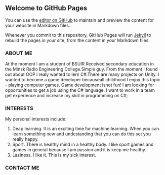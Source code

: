 ## Welcome to GitHub Pages

You can use the [editor on GitHub](https://github.com/parhimarsen/parhimarsen.github.io/edit/master/index.md) to maintain and preview the content for your website in Markdown files.

Whenever you commit to this repository, GitHub Pages will run [Jekyll](https://jekyllrb.com/) to rebuild the pages in your site, from the content in your Markdown files.

### ABOUT ME

At the moment I am a student of BSUIR.Received secondary education in the Minsk Radio Engineering College.Simple guy. From the moment I found out about OOP I realy wanted to lern C#.There are many projects on Unity. I wanted to become a game developer becauseall childhood I enjoy this topic - playing computer games. Game development isnot fun! I am looking for opportunities to get a job using the C# language. I want to work in a team get experience and increase my skill in programming on C#; 

### INTERESTS

My personal interests include:<br>
   1) Deap learning. It is an exciting time for machine learning. When you can learn 
      something new and undestanding that you can do this set you really happy.
   2) Sport. There is healthy mind in a healthy body. I like sport games and 
        games in general because I am passion and it is keep me healthy.
   3) Laziness. I like it. This is my sick interest.
   
### CONTACT ME



